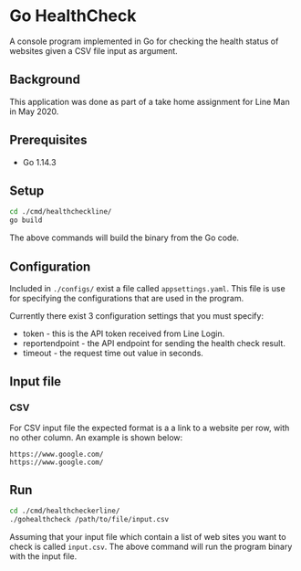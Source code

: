 # Go HealthCheck

A console program implemented in Go for checking the health status of websites given a CSV file input as argument.

## Background

This application was done as part of a take home assignment for Line Man in May 2020.

## Prerequisites
- Go 1.14.3

## Setup

```sh
cd ./cmd/healthcheckline/
go build
```

The above commands will build the binary from the Go code.

## Configuration
Included in `./configs/` exist a file called `appsettings.yaml`. This file is use for specifying the configurations that are used in the program.

Currently there exist 3 configuration settings that you must specify:
- token - this is the API token received from Line Login.
- reportendpoint - the API endpoint for sending the health check result.
- timeout - the request time out value in seconds.

## Input file

### CSV

For CSV input file the expected format is a a link to a website per row, with no other column. An example is shown below:

```csv
https://www.google.com/
https://www.google.com/
```

## Run

```sh
cd ./cmd/healthcheckerline/
./gohealthcheck /path/to/file/input.csv
```

Assuming that your input file which contain a list of web sites you want to check is called `input.csv`. The above command will run the program binary with the input file.